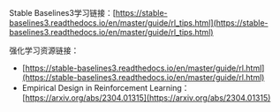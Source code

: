 Stable Baselines3学习链接：[https://stable-baselines3.readthedocs.io/en/master/guide/rl_tips.html](https://stable-baselines3.readthedocs.io/en/master/guide/rl_tips.html)


强化学习资源链接：

* [https://stable-baselines3.readthedocs.io/en/master/guide/rl.html](https://stable-baselines3.readthedocs.io/en/master/guide/rl.html)
* Empirical Design in Reinforcement Learning：[https://arxiv.org/abs/2304.01315](https://arxiv.org/abs/2304.01315)
